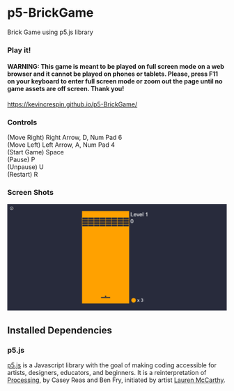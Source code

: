 # p5-BrickGame

Brick Game using p5.js library

### Play it!
#### WARNING: This game is meant to be played on full screen mode on a web browser and it cannot be played on phones or tablets. Please, press F11 on your keyboard to enter full screen mode or zoom out the page until no game assets are off screen. Thank you!
https://kevincrespin.github.io/p5-BrickGame/

### Controls 

(Move Right) Right Arrow, D, Num Pad 6 <br>
(Move Left) Left Arrow, A, Num Pad 4 <br>
(Start Game) Space <br>
(Pause) P <br>
(Unpause) U <br>
(Restart) R <br>

### Screen Shots 

![Game Example](BrickGame.gif)


## Installed Dependencies

### p5.js

[p5.js](http://p5js.org) is a Javascript library with the goal of making coding accessible for artists, designers, educators, and beginners. It is a reinterpretation of [Processing](http://processing.org), by Casey Reas and Ben Fry, initiated by artist [Lauren McCarthy](http://www.lauren-mccarthy.com/).

